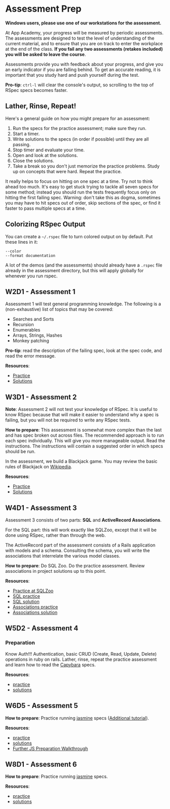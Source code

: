 # Assessment Prep

**Windows users, please use one of our workstations for the
assessment.**

At App Academy, your progress will be measured by periodic
assessments. The assessments are designed to test the level of
understanding of the current material, and to ensure that you are on
track to enter the workplace at the end of the class. **If you fail
any two assessments (retakes included) you will be asked to leave the
course**.

Assessments provide you with feedback about your progress, and give
you an early indicator if you are falling behind. To get an accurate
reading, it is important that you study hard and push yourself during
the test.

**Pro-tip**: `ctrl-l` will clear the console's output, so
scrolling to the top of RSpec specs becomes faster.

## Lather, Rinse, Repeat!

Here's a general guide on how you might prepare for an assessment:

1. Run the specs for the practice assessment; make sure they run.
2. Start a timer.
3. Write solutions to the specs (in order if possible) until they are
   all passing.
4. Stop timer and evaluate your time.
5. Open and look at the solutions.
6. Close the solutions.
7. Take a break so you don't just memorize the practice
   problems. Study up on concepts that were hard. Repeat the practice.

It really helps to focus on hitting on one spec at a time. Try not to
think ahead too much. It's easy to get stuck trying to tackle all
seven specs for some method; instead you should run the tests
frequently focus only on hitting the first failing spec. Warning:
don't take this as dogma, sometimes you may have to hit specs out of
order, skip sections of the spec, or find it faster to pass multiple
specs at a time.

## Colorizing RSpec Output

You can create a `~/.rspec` file to turn colored output on by
default. Put these lines in it:

```
--color
--format documentation
```

A lot of the demos (and the assessments) should already have a
`.rspec` file already in the assessment directory, but this will apply
globally for whenever you run rspec.

## W2D1 - Assessment 1
Assessment 1 will test general programming knowledge.
The following is a (non-exhaustive) list of topics that may be covered:

* Searches and Sorts
* Recursion
* Enumerables
* Arrays, Strings, Hashes
* Monkey patching


**Pro-tip**: read the description of the failing spec, look at the
spec code, and read the error message.

**Resources**:

* [Practice][a1]
* [Solutions][a1-soln]

[a1]: ./a01-practice
[a1-soln]: ./a01-practice-soln

## W3D1 - Assessment 2

**Note**: Assessment 2 will not test your knowledge of RSpec. It is
useful to know RSpec because that will make it easier to understand
why a spec is failing, but you will not be required to write any RSpec
tests.

**How to prepare**: This assessment is somewhat more complex than the
last and has spec broken out across files. The recommended approach is
to run each spec individually. This will give you more manageable
output. Read the instructions. The instructions will contain a
suggested order in which specs should be run.

In the assessment, we build a Blackjack game. You may review the basic
rules of Blackjack on [Wikipedia][wiki-blackjack].

[wiki-blackjack]: http://en.wikipedia.org/wiki/Blackjack

**Resources**:

* [Practice][a2]
* [Solutions][a2-soln]

[a2]: ./a02-practice
[a2-soln]: ./a02-practice-soln

## W4D1 - Assessment 3

Assessment 3 consists of two parts: **SQL** and **ActiveRecord
Associations**.

For the SQL part: this will work exactly like SQLZoo, except that
it will be done using RSpec, rather than through the web.

The ActiveRecord part of the assessment consists of a Rails
application with models and a schema. Consulting the schema, you will
write the associations that interrelate the various model classes.

**How to prepare**: Do SQL Zoo. Do the practice assessment. Review
associations in project solutions up to this point.

**Resources**:

* [Practice at SQLZoo][sql-zoo]
* [SQL practice][a3-sql]
* [SQL solution][a3-sql-soln]
* [Associations practice][a3-assoc]
* [Associations solution][a3-assoc-soln]

## W5D2 - Assessment 4

### Preparation

Know Auth!!! Authentication, basic CRUD (Create, Read, Update, Delete)
operations in ruby on rails. Lather, rinse, repeat the practice
assessment and learn how to read the [Capybara][capybara] specs.

**Resources**:

* [practice][a4]
* [solutions][a4-soln]

[capybara]: https://github.com/jnicklas/capybara

## W6D5 - Assessment 5

**How to prepare**: Practice running [jasmine][jasmine-github] specs
([Additional tutorial][jasmine-tutorial]).

**Resources**:

* [practice][a5]
* [solutions][a5-soln]
* [Further JS Preparation Walkthrough](./js-readme.md)

[jasmine-tutorial]: http://evanhahn.com/how-do-i-jasmine/
[jasmine-github]: https://github.com/jasmine/jasmine

## W8D1 - Assessment 6

**How to prepare**: Practice running [jasmine][jasmine-github] specs.

**Resources**:

* [practice][a6]
* [solutions][a6-soln]

[a3-sql]: ./a03-practice-sql
[a3-sql-soln]: ./a03-practice-sql-soln
[a3-assoc]: ./a03-practice-assoc
[a3-assoc-soln]: ./a03-practice-assoc-soln
[sql-zoo]: http://sqlzoo.net/wiki/Main_Page
[a4]: ./a04-practice
[a4-soln]: ./a04-practice-soln
[a5]: ./a05-practice
[a5-soln]: ./a05-practice-soln
[a6]: ./a06-practice
[a6-soln]: ./a06-practice-soln
